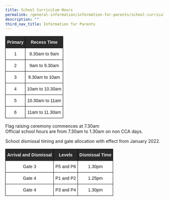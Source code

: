 ```yaml
---
title: School Curriculum Hours
permalink: /general-information/information-for-parents/school-curriculum-hours
description: ""
third_nav_title: Information for Parents
---
```

<style type="text/css">
.tg  {border-collapse:collapse;border-spacing:0;}
.tg td{border-color:black;border-style:solid;border-width:1px;font-family:Arial, sans-serif;font-size:14px;
  overflow:hidden;padding:10px 5px;word-break:normal;}
.tg th{border-color:black;border-style:solid;border-width:1px;font-family:Arial, sans-serif;font-size:14px;
  font-weight:normal;overflow:hidden;padding:10px 5px;word-break:normal;}
.tg .tg-2705{background-color:#2A2A2A;color:#EEE;font-weight:bold;text-align:center;vertical-align:middle}
.tg .tg-f4yw{background-color:#FFF;text-align:center;vertical-align:middle}
</style>
<table class="tg">
<thead>
  <tr>
    <th class="tg-2705"><span style="color:#EEE;background-color:#2A2A2A">Primary</span></th>
    <th class="tg-2705"><span style="color:#EEE;background-color:#2A2A2A">Recess Time</span></th>
  </tr>
</thead>
<tbody>
  <tr>
    <td class="tg-f4yw">1</td>
    <td class="tg-f4yw">8.30am to 9am</td>
  </tr>
  <tr>
    <td class="tg-f4yw">2</td>
    <td class="tg-f4yw">9am to 9.30am<br></td>
  </tr>
  <tr>
    <td class="tg-f4yw">3</td>
    <td class="tg-f4yw">9.30am to 10am </td>
  </tr>
  <tr>
    <td class="tg-f4yw">4</td>
    <td class="tg-f4yw">10am to 10.30am </td>
  </tr>
  <tr>
    <td class="tg-f4yw">5</td>
    <td class="tg-f4yw">10.30am to 11am </td>
  </tr>
  <tr>
    <td class="tg-f4yw">6</td>
    <td class="tg-f4yw">11am to 11.30am </td>
  </tr>
</tbody>
</table>

Flag raising ceremony commences at 7.30am  
Official school hours are from 7.30am to 1.30am on non CCA days.  
  
School dismissal timing and gate allocation with effect from January 2022.

<style type="text/css">
.tg  {border-collapse:collapse;border-spacing:0;}
.tg td{border-color:black;border-style:solid;border-width:1px;font-family:Arial, sans-serif;font-size:14px;
  overflow:hidden;padding:10px 5px;word-break:normal;}
.tg th{border-color:black;border-style:solid;border-width:1px;font-family:Arial, sans-serif;font-size:14px;
  font-weight:normal;overflow:hidden;padding:10px 5px;word-break:normal;}
.tg .tg-2705{background-color:#2A2A2A;color:#EEE;font-weight:bold;text-align:center;vertical-align:middle}
.tg .tg-f4yw{background-color:#FFF;text-align:center;vertical-align:middle}
</style>
<table class="tg">
<thead>
  <tr>
    <th class="tg-2705"><span style="color:#EEE;background-color:#2A2A2A">Arrival and Dismissal</span></th>
    <th class="tg-2705"><span style="color:#EEE;background-color:#2A2A2A">Levels</span></th>
    <th class="tg-2705"><span style="color:#EEE;background-color:#2A2A2A">Dismissal Time</span></th>
  </tr>
</thead>
<tbody>
  <tr>
    <td class="tg-f4yw">Gate 3</td>
    <td class="tg-f4yw">P5 and P6</td>
    <td class="tg-f4yw">1.30pm</td>
  </tr>
  <tr>
    <td class="tg-f4yw">Gate 4</td>
    <td class="tg-f4yw">P1 and P2</td>
    <td class="tg-f4yw">1.25pm <br></td>
  </tr>
  <tr>
    <td class="tg-f4yw">Gate 4</td>
    <td class="tg-f4yw">P3 and P4 </td>
    <td class="tg-f4yw">1.30pm </td>
  </tr>
</tbody>
</table>